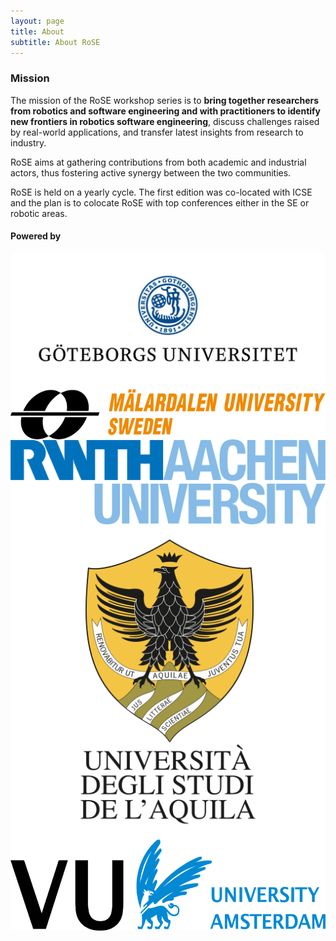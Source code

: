 ```yaml
---
layout: page
title: About
subtitle: About RoSE
---
```


### Mission

The mission of the RoSE workshop series is to **bring together researchers from robotics and software engineering and with practitioners to identify new frontiers in robotics software engineering**, discuss challenges raised by real-world applications, and transfer latest insights from research to industry. 

RoSE aims at gathering contributions from both academic and industrial actors, thus fostering active synergy between the two communities.

RoSE is held on a yearly cycle. The first edition was co-located with ICSE and the plan is to colocate RoSE with top conferences either in the SE or robotic areas. 

#### Powered by


<img src="./logos/gu.jpg"
     alt="GU"
     style="float: left; margin-right: 10px;" />
<img src="./logos/mdh.png"
     alt="GU"
     style="float: left; margin-right: 10px;" />
<img src="./logos/rwth.png"
     alt="GU"
     style="float: left; margin-right: 10px;" />
<img src="./logos/univaq.png"
     alt="GU"
     style="float: left; margin-right: 10px;" />
<img src="./logos/vu.png"
     alt="vu"
     style="float: left; margin-right: 10px;" />